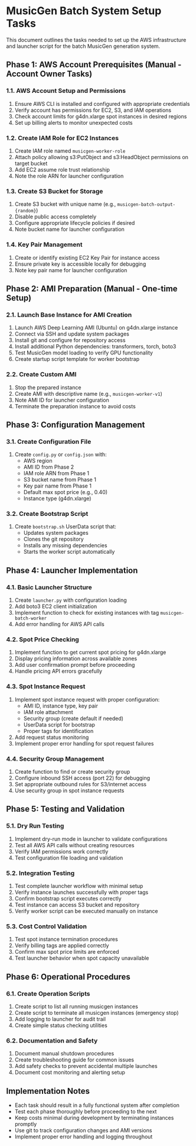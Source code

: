 # MusicGen Batch System Setup Tasks

This document outlines the tasks needed to set up the AWS infrastructure and launcher script for the batch MusicGen generation system.

## Phase 1: AWS Account Prerequisites (Manual - Account Owner Tasks)

### 1.1. AWS Account Setup and Permissions
1. Ensure AWS CLI is installed and configured with appropriate credentials
2. Verify account has permissions for EC2, S3, and IAM operations
3. Check account limits for g4dn.xlarge spot instances in desired regions
4. Set up billing alerts to monitor unexpected costs

### 1.2. Create IAM Role for EC2 Instances
1. Create IAM role named `musicgen-worker-role` 
2. Attach policy allowing s3:PutObject and s3:HeadObject permissions on target bucket
3. Add EC2 assume role trust relationship
4. Note the role ARN for launcher configuration

### 1.3. Create S3 Bucket for Storage
1. Create S3 bucket with unique name (e.g., `musicgen-batch-output-{random}`)
2. Disable public access completely
3. Configure appropriate lifecycle policies if desired
4. Note bucket name for launcher configuration

### 1.4. Key Pair Management
1. Create or identify existing EC2 Key Pair for instance access
2. Ensure private key is accessible locally for debugging
3. Note key pair name for launcher configuration

## Phase 2: AMI Preparation (Manual - One-time Setup)

### 2.1. Launch Base Instance for AMI Creation
1. Launch AWS Deep Learning AMI (Ubuntu) on g4dn.xlarge instance
2. Connect via SSH and update system packages
3. Install git and configure for repository access
4. Install additional Python dependencies: transformers, torch, boto3
5. Test MusicGen model loading to verify GPU functionality
6. Create startup script template for worker bootstrap

### 2.2. Create Custom AMI
1. Stop the prepared instance
2. Create AMI with descriptive name (e.g., `musicgen-worker-v1`)
3. Note AMI ID for launcher configuration
4. Terminate the preparation instance to avoid costs

## Phase 3: Configuration Management

### 3.1. Create Configuration File
1. Create `config.py` or `config.json` with:
   - AWS region
   - AMI ID from Phase 2
   - IAM role ARN from Phase 1
   - S3 bucket name from Phase 1
   - Key pair name from Phase 1
   - Default max spot price (e.g., 0.40)
   - Instance type (g4dn.xlarge)

### 3.2. Create Bootstrap Script
1. Create `bootstrap.sh` UserData script that:
   - Updates system packages
   - Clones the git repository
   - Installs any missing dependencies
   - Starts the worker script automatically

## Phase 4: Launcher Implementation

### 4.1. Basic Launcher Structure
1. Create `launcher.py` with configuration loading
2. Add boto3 EC2 client initialization
3. Implement function to check for existing instances with tag `musicgen-batch-worker`
4. Add error handling for AWS API calls

### 4.2. Spot Price Checking
1. Implement function to get current spot pricing for g4dn.xlarge
2. Display pricing information across available zones
3. Add user confirmation prompt before proceeding
4. Handle pricing API errors gracefully

### 4.3. Spot Instance Request
1. Implement spot instance request with proper configuration:
   - AMI ID, instance type, key pair
   - IAM role attachment
   - Security group (create default if needed)
   - UserData script for bootstrap
   - Proper tags for identification
2. Add request status monitoring
3. Implement proper error handling for spot request failures

### 4.4. Security Group Management
1. Create function to find or create security group
2. Configure inbound SSH access (port 22) for debugging
3. Set appropriate outbound rules for S3/internet access
4. Use security group in spot instance requests

## Phase 5: Testing and Validation

### 5.1. Dry Run Testing
1. Implement dry-run mode in launcher to validate configurations
2. Test all AWS API calls without creating resources
3. Verify IAM permissions work correctly
4. Test configuration file loading and validation

### 5.2. Integration Testing
1. Test complete launcher workflow with minimal setup
2. Verify instance launches successfully with proper tags
3. Confirm bootstrap script executes correctly
4. Test instance can access S3 bucket and repository
5. Verify worker script can be executed manually on instance

### 5.3. Cost Control Validation
1. Test spot instance termination procedures
2. Verify billing tags are applied correctly
3. Confirm max spot price limits are enforced
4. Test launcher behavior when spot capacity unavailable

## Phase 6: Operational Procedures

### 6.1. Create Operation Scripts
1. Create script to list all running musicgen instances
2. Create script to terminate all musicgen instances (emergency stop)
3. Add logging to launcher for audit trail
4. Create simple status checking utilities

### 6.2. Documentation and Safety
1. Document manual shutdown procedures
2. Create troubleshooting guide for common issues
3. Add safety checks to prevent accidental multiple launches
4. Document cost monitoring and alerting setup

## Implementation Notes

- Each task should result in a fully functional system after completion
- Test each phase thoroughly before proceeding to the next
- Keep costs minimal during development by terminating instances promptly
- Use git to track configuration changes and AMI versions
- Implement proper error handling and logging throughout
